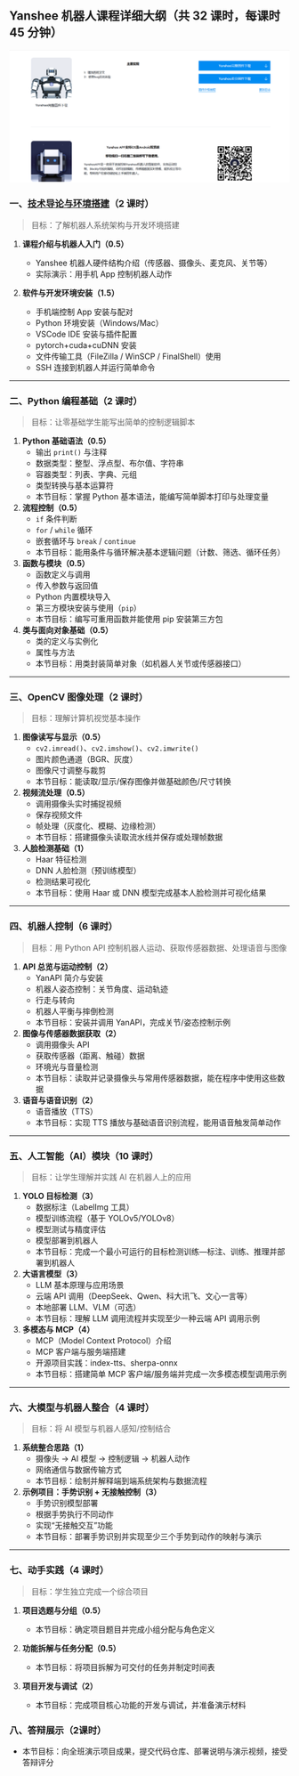 ## **Yanshee 机器人课程详细大纲（共 32 课时，每课时 45 分钟）**
![](res/image-20250821154919934.png)

### **一、[技术导论与环境搭建](./lesson/01_dev_env.md)（2 课时）**
> 目标：了解机器人系统架构与开发环境搭建

1. **课程介绍与机器人入门（0.5）**
   - Yanshee 机器人硬件结构介绍（传感器、摄像头、麦克风、关节等）
   - 实际演示：用手机 App 控制机器人动作
   
2. **软件与开发环境安装（1.5）**
   - 手机端控制 App 安装与配对 
   - Python 环境安装（Windows/Mac）
   - VSCode IDE 安装与插件配置
   - pytorch+cuda+cuDNN 安装
   - 文件传输工具（FileZilla / WinSCP / FinalShell）使用
   - SSH 连接到机器人并运行简单命令

------

### **二、Python 编程基础（2 课时）**

> 目标：让零基础学生能写出简单的控制逻辑脚本

1. **Python 基础语法（0.5）**
   - 输出 `print()` 与注释
   - 数据类型：整型、浮点型、布尔值、字符串
   - 容器类型：列表、字典、元组
   - 类型转换与基本运算符
   - 本节目标：掌握 Python 基本语法，能编写简单脚本打印与处理变量
2. **流程控制（0.5）**
   - `if` 条件判断
   - `for` / `while` 循环
   - 嵌套循环与 `break` / `continue`
   - 本节目标：能用条件与循环解决基本逻辑问题（计数、筛选、循环任务）
3. **函数与模块（0.5）**
   - 函数定义与调用
   - 传入参数与返回值
   - Python 内置模块导入
   - 第三方模块安装与使用（`pip`）
   - 本节目标：编写可重用函数并能使用 pip 安装第三方包
4. **类与面向对象基础（0.5）**
   - 类的定义与实例化
   - 属性与方法
   - 本节目标：用类封装简单对象（如机器人关节或传感器接口）

------

### **三、OpenCV 图像处理（2 课时）**

> 目标：理解计算机视觉基本操作

1. **图像读写与显示（0.5）**
   - `cv2.imread()`、`cv2.imshow()`、`cv2.imwrite()`
   - 图片颜色通道（BGR、灰度）
   - 图像尺寸调整与裁剪
   - 本节目标：能读取/显示/保存图像并做基础颜色/尺寸转换
2. **视频流处理（0.5）**
   - 调用摄像头实时捕捉视频
   - 保存视频文件
   - 帧处理（灰度化、模糊、边缘检测）
   - 本节目标：搭建摄像头读取流水线并保存或处理帧数据
3. **人脸检测基础（1）**
   - Haar 特征检测
   - DNN 人脸检测（预训练模型）
   - 检测结果可视化
   - 本节目标：使用 Haar 或 DNN 模型完成基本人脸检测并可视化结果

------

### **四、机器人控制（6 课时）**

> 目标：用 Python API 控制机器人运动、获取传感器数据、处理语音与图像

1. **API 总览与运动控制（2）**
   - YanAPI 简介与安装
   - 机器人姿态控制：关节角度、运动轨迹
   - 行走与转向
   - 机器人平衡与摔倒检测
   - 本节目标：安装并调用 YanAPI，完成关节/姿态控制示例
2. **图像与传感器数据获取（2）**
   - 调用摄像头 API
   - 获取传感器（距离、触碰）数据
   - 环境光与音量检测
   - 本节目标：读取并记录摄像头与常用传感器数据，能在程序中使用这些数据
3. **语音与语音识别（2）**
   - 语音播放（TTS）
   - 本节目标：实现 TTS 播放与基础语音识别流程，能用语音触发简单动作

------

### **五、人工智能（AI）模块（10 课时）**

> 目标：让学生理解并实践 AI 在机器人上的应用

1. **YOLO 目标检测（3）**
   - 数据标注（LabelImg 工具）
   - 模型训练流程（基于 YOLOv5/YOLOv8）
   - 模型测试与精度评估
   - 模型部署到机器人
   - 本节目标：完成一个最小可运行的目标检测训练—标注、训练、推理并部署到机器人
2. **大语言模型（3）**
   - LLM 基本原理与应用场景
   - 云端 API 调用（DeepSeek、Qwen、科大讯飞、文心一言等）
   - 本地部署 LLM、VLM（可选）
   - 本节目标：理解 LLM 调用流程并实现至少一种云端 API 调用示例
3. **多模态与 MCP（4）**
   - MCP（Model Context Protocol）介绍
   - MCP 客户端与服务端搭建
   - 开源项目实践：index-tts、sherpa-onnx
   - 本节目标：搭建简单 MCP 客户端/服务端并完成一次多模态模型调用示例

------

### **六、大模型与机器人整合（4 课时）**

> 目标：将 AI 模型与机器人感知/控制结合

1. **系统整合思路（1）**
   - 摄像头 → AI 模型 → 控制逻辑 → 机器人动作
   - 网络通信与数据传输方式
   - 本节目标：绘制并解释端到端系统架构与数据流程
2. **示例项目：手势识别 + 无接触控制（3）**
   - 手势识别模型部署
   - 根据手势执行不同动作
   - 实现“无接触交互”功能
   - 本节目标：部署手势识别并实现至少三个手势到动作的映射与演示

------

### **七、动手实践（4 课时）**

> 目标：学生独立完成一个综合项目

1. **项目选题与分组（0.5）**
    - 本节目标：确定项目题目并完成小组分配与角色定义

2. **功能拆解与任务分配（0.5）**
    - 本节目标：将项目拆解为可交付的任务并制定时间表

3. **项目开发与调试（2）**

    - 本节目标：完成项目核心功能的开发与调试，并准备演示材料
   



### 八、答辩展示（2课时）
 - 本节目标：向全班演示项目成果，提交代码仓库、部署说明与演示视频，接受答辩评分

